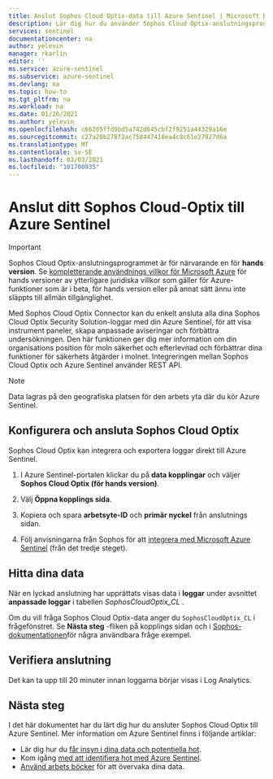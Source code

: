 ```yaml
---
title: Anslut Sophos Cloud Optix-data till Azure Sentinel | Microsoft Docs
description: Lär dig hur du använder Sophos Cloud Optix-anslutningsprogrammet för att hämta <PRODUCT NAME> loggar till Azure Sentinel. Visa <PRODUCT NAME> data i arbets böcker, skapa aviseringar och förbättra undersökningen.
services: sentinel
documentationcenter: na
author: yelevin
manager: rkarlin
editor: ''
ms.service: azure-sentinel
ms.subservice: azure-sentinel
ms.devlang: na
ms.topic: how-to
ms.tgt_pltfrm: na
ms.workload: na
ms.date: 01/26/2021
ms.author: yelevin
ms.openlocfilehash: c66205ffd9bd5a742d645cbf2f9251a44329a16e
ms.sourcegitcommit: c27a20b278f2ac758447418ea4c8c61e27927d6a
ms.translationtype: MT
ms.contentlocale: sv-SE
ms.lasthandoff: 03/03/2021
ms.locfileid: "101700935"
---
```

# <a name="connect-your-sophos-cloud-optix-to-azure-sentinel"></a>Anslut ditt Sophos Cloud-Optix till Azure Sentinel

> [!IMPORTANT]
> Sophos Cloud Optix-anslutningsprogrammet är för närvarande en för **hands version**. Se [kompletterande användnings villkor för Microsoft Azure](https://azure.microsoft.com/support/legal/preview-supplemental-terms/) för hands versioner av ytterligare juridiska villkor som gäller för Azure-funktioner som är i beta, för hands version eller på annat sätt ännu inte släppts till allmän tillgänglighet.

Med Sophos Cloud Optix Connector kan du enkelt ansluta alla dina Sophos Cloud Optix Security Solution-loggar med din Azure Sentinel, för att visa instrument paneler, skapa anpassade aviseringar och förbättra undersökningen.  Den här funktionen ger dig mer information om din organisations position för moln säkerhet och efterlevnad och förbättrar dina funktioner för säkerhets åtgärder i molnet. Integreringen mellan Sophos Cloud Optix och Azure Sentinel använder REST API.

> [!NOTE]
> Data lagras på den geografiska platsen för den arbets yta där du kör Azure Sentinel.

## <a name="configure-and-connect-sophos-cloud-optix"></a>Konfigurera och ansluta Sophos Cloud Optix

Sophos Cloud Optix kan integrera och exportera loggar direkt till Azure Sentinel.

1. I Azure Sentinel-portalen klickar du på **data kopplingar** och väljer **Sophos Cloud Optix (för hands version)**.

1. Välj **Öppna kopplings sida**.

1. Kopiera och spara **arbetsyte-ID** och **primär nyckel** från anslutnings sidan.

1. Följ anvisningarna från Sophos för att [integrera med Microsoft Azure Sentinel](https://docs.sophos.com/pcg/optix/help/en-us/pcg/optix/tasks/IntegrateAzureSentinel.html) (från det tredje steget).

## <a name="find-your-data"></a>Hitta dina data

När en lyckad anslutning har upprättats visas data i **loggar** under avsnittet **anpassade loggar** i tabellen *SophosCloudOptix_CL* .

Om du vill fråga Sophos Cloud Optix-data anger du `SophosCloudOptix_CL` i frågefönstret. Se **Nästa steg** -fliken på kopplings sidan och i [Sophos-dokumentationen](https://docs.sophos.com/pcg/optix/help/en-us/pcg/optix/concepts/ExampleAzureSentinelQueries.html)för några användbara fråge exempel.

## <a name="validate-connectivity"></a>Verifiera anslutning

Det kan ta upp till 20 minuter innan loggarna börjar visas i Log Analytics. 

## <a name="next-steps"></a>Nästa steg

I det här dokumentet har du lärt dig hur du ansluter Sophos Cloud Optix till Azure Sentinel. Mer information om Azure Sentinel finns i följande artiklar:

- Lär dig hur du [får insyn i dina data och potentiella hot](quickstart-get-visibility.md).
- Kom igång [med att identifiera hot med Azure Sentinel](tutorial-detect-threats-built-in.md).
- [Använd arbets böcker](tutorial-monitor-your-data.md) för att övervaka dina data.
